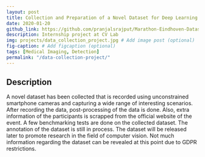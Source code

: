 ```yaml
---
layout: post
title: Collection and Preparation of a Novel Dataset for Deep Learning research
date: 2020-01-20
github_link: https://github.com/pranjalsrajput/Marathon-Eindhoven-Dataset-Collection
description: Internship project at CV Lab
img: projects/data_collection_project.jpg # Add image post (optional)
fig-caption: # Add figcaption (optional)
tags: [Medical Imaging, Detection]
permalink: "/data-collection-project/"
---
```


## Description
A novel dataset has been collected that is recorded using unconstrained smartphone cameras and capturing a wide range of interesting scenarios. After recording the data, post-processing of the data is done. Also, extra information of the participants is scrapped from the official website of the event. A few benchmarking tests are done on the collected dataset. The annotation of the dataset is still in process. The dataset will be released later to promote research in the field of computer vision. Not much information regarding the dataset can be revealed at this point due to GDPR restrictions.



